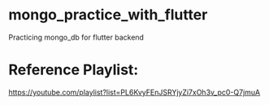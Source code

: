 # mongo_practice_with_flutter 

Practicing mongo_db for flutter backend

# Reference Playlist:
  https://youtube.com/playlist?list=PL6KvyFEnJSRYjyZi7xOh3v_pc0-Q7jmuA
